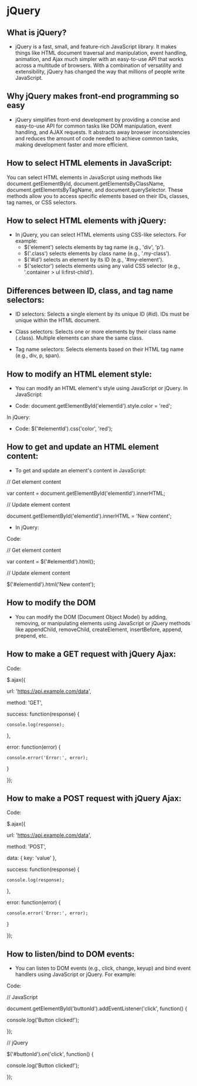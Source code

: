 #  jQuery

## What is jQuery?

- jQuery is a fast, small, and feature-rich JavaScript library. It makes things like HTML document traversal and manipulation, event handling, animation, and Ajax much simpler with an easy-to-use API that works across a multitude of browsers. With a combination of versatility and extensibility, jQuery has changed the way that millions of people write JavaScript.

## Why jQuery makes front-end programming so easy

- jQuery simplifies front-end development by providing a concise and easy-to-use API for common tasks like DOM manipulation, event handling, and AJAX requests. It abstracts away browser inconsistencies and reduces the amount of code needed to achieve common tasks, making development faster and more efficient.

## How to select HTML elements in JavaScript:

You can select HTML elements in JavaScript using methods like document.getElementById, document.getElementsByClassName, document.getElementsByTagName, and document.querySelector. These methods allow you to access specific elements based on their IDs, classes, tag names, or CSS selectors.

## How to select HTML elements with jQuery:

- In jQuery, you can select HTML elements using CSS-like selectors. For example:
	- $('element') selects elements by tag name (e.g., 'div', 'p').
	- $('.class') selects elements by class name (e.g., '.my-class').
	- $('#id') selects an element by its ID (e.g., '#my-element').
	- $('selector') selects elements using any valid CSS selector (e.g., '.container > ul li:first-child').

## Differences between ID, class, and tag name selectors:

- ID selectors: Selects a single element by its unique ID (#id). IDs must be unique within the HTML document.

- Class selectors: Selects one or more elements by their class name (.class). Multiple elements can share the same class.

- Tag name selectors: Selects elements based on their HTML tag name (e.g., div, p, span).

## How to modify an HTML element style:

-  You can modify an HTML element's style using JavaScript or jQuery. In JavaScript:

- Code:
document.getElementById('elementId').style.color = 'red';

In jQuery:

- Code:
$('#elementId').css('color', 'red');

## How to get and update an HTML element content:

- To get and update an element's content in JavaScript:

// Get element content

var content = document.getElementById('elementId').innerHTML;

// Update element content

document.getElementById('elementId').innerHTML = 'New content';

- In jQuery:

Code:

// Get element content

var content = $('#elementId').html();

// Update element content

$('#elementId').html('New content');

## How to modify the DOM

- You can modify the DOM (Document Object Model) by adding, removing, or manipulating elements using JavaScript or jQuery methods like appendChild, removeChild, createElement, insertBefore, append, prepend, etc.

## How to make a GET request with jQuery Ajax:

Code:

$.ajax({
		
  url: 'https://api.example.com/data',

  method: 'GET',

  success: function(response) {

    console.log(response);
  },
  
  error: function(error) {
  
    console.error('Error:', error);
  }

});

## How to make a POST request with jQuery Ajax:

Code:

$.ajax({

  url: 'https://api.example.com/data',

  method: 'POST',

  data: { key: 'value' },

  success: function(response) {

    console.log(response);
  },

  error: function(error) {

    console.error('Error:', error);
  }

});

## How to listen/bind to DOM events:

-  You can listen to DOM events (e.g., click, change, keyup) and bind event handlers using JavaScript or jQuery. For example:

Code:

// JavaScript

document.getElementById('buttonId').addEventListener('click', function() {

  console.log('Button clicked!');
  
});


// jQuery

$('#buttonId').on('click', function() {

  console.log('Button clicked!');

});
